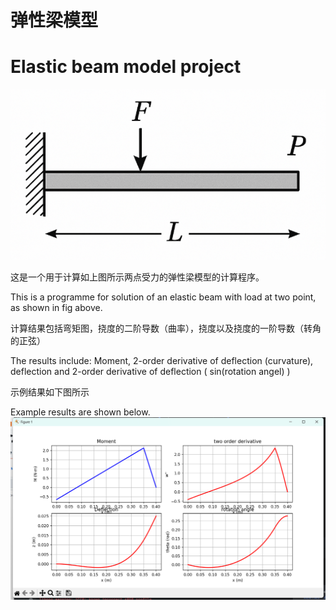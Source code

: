 # 弹性梁模型
# Elastic beam model project
![BeamModel.png](BeamModel.png)

这是一个用于计算如上图所示两点受力的弹性梁模型的计算程序。

This is a programme for solution of an elastic beam with load at two point, as shown in fig above.

计算结果包括弯矩图，挠度的二阶导数（曲率），挠度以及挠度的一阶导数（转角的正弦）

The results include: Moment, 2-order derivative of deflection (curvature), deflection and 2-order derivative of deflection ( sin(rotation angel) )

示例结果如下图所示

Example results are shown below.
![example.png](example.png)